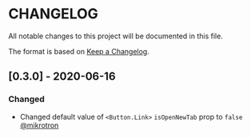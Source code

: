 # CHANGELOG

All notable changes to this project will be documented in this file.

The format is based on [Keep a Changelog](https://keepachangelog.com/en/1.0.0/).

## [0.3.0] - 2020-06-16

### Changed

- Changed default value of `<Button.Link>` `isOpenNewTab` prop to `false` [@mikrotron](https://github.com/mikrotron)
